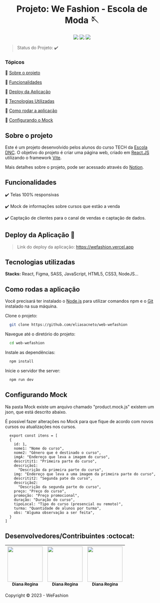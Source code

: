 <h1 align="center">
  Projeto: We Fashion - Escola de Moda 🪡 
</h1>

<p align="center">
  <img src="https://img.shields.io/static/v1?label=react&message=framework&color=blue&style=for-the-badge&logo=REACT"/>
  <img src="https://img.shields.io/static/v1?label=Vercel&message=deploy&color=blue&style=for-the-badge&logo=vercel"/>
   <img src="http://img.shields.io/static/v1?label=STATUS&message=CONCLUIDO&color=GREEN&style=for-the-badge"/>
</p>

> Status do Projeto: :heavy_check_mark:


### Tópicos 

:small_blue_diamond: [Sobre o projeto](#sobre-o-projeto)

:small_blue_diamond: [Funcionalidades](#funcionalidades)

:small_blue_diamond: [Deploy da Aplicação](#deploy-da-aplicação-dash)

:small_blue_diamond: [Tecnologias Utilizadas](#tecnologias-utilizadas)

:small_blue_diamond: [Como rodar a aplicação](#como-rodar-a-aplicação-arrow_forward)

:small_blue_diamond: [Configurando o Mock](#configurando-mock)



## Sobre o projeto

Este é um projeto desenvolvido pelos alunos do curso TECH da [Escola DNC](https://www.escoladnc.com.br/). O objetivo do projeto é criar uma página web, criado em [React.JS](https://react.dev/) utilizando o framework [Vite](https://vitejs.dev/).

Mais detalhes sobre o projeto, pode ser acessado através do [Notion](https://thcodes.notion.site/thcodes/Projeto-We-Fashion-4b8641f83b434c7889140778101efd2a).



## Funcionalidades

:heavy_check_mark: Telas 100% responsivas

:heavy_check_mark: Mock de informações sobre cursos que estão a venda

:heavy_check_mark: Captação de clientes para o canal de vendas e captação de dados.



## Deploy da Aplicação :dash:

> Link do deploy da aplicação: https://wefashion.vercel.app



## Tecnologias utilizadas

**Stacks:** React, Figma, SASS, JavaScript, HTML5, CSS3, NodeJS...



## Como rodas a aplicação

Você precisará ter instalado o [Node.js](https://nodejs.org/en) para utilizar comandos npm e o [Git](https://git-scm.com/) instalado na sua máquina.

Clone o projeto:

```bash
  git clone https://github.com/eliasacneto/web-wefashion
```

Navegue até o diretório do projeto:

```bash
  cd web-wefashion
```

Instale as dependências:

```bash
  npm install
```

Inicie o servidor the server:

```bash
  npm run dev
```


## Configurando Mock

Na pasta Mock existe um arquivo chamado "product.mock.js" existem um json, que está descrito abaixo.

É possivel fazer alterações no Mock para que fique de acordo com novos cursos ou atualizações nos cursos.

```
  export const itens = [
  {
    id: 1,
    nome1: "Nome do curso",
    nome2: "Gênero que é destinado o curso",
    imgA: "Endereço que leva a imagem do curso",
    descritit1: "Primeira parte do curso",
    descrição1:
      "Descrição da primeira parte do curso",
    img: "Endereço que leva a uma imagem da primeira parte do curso",
    descritit2: "Segunda pate do curso",
    descrição2:
      "Descrição da segunda parte do curso",
    preço: "Preço do curso",
    promoção: "Preço promocional",
    duração: "Duração do curso",
    tipoLocal: "Tipo do curso (presencial ou remoto)",
    turma: "Quantidade de alunos por turma",
    obs: "Alguma observação a ser feita",
  }
]
```

## Desenvolvedores/Contribuintes :octocat:


| [<img src="https://avatars2.githubusercontent.com/u/46378210?s=400&u=071f7791bb03f8e102d835bdb9c2f0d3d24e8a34&v=4" width=115><br><sub>Diana Regina</sub>](https://github.com/Diana-ops) |  [<img src="https://avatars2.githubusercontent.com/u/46378210?s=400&u=071f7791bb03f8e102d835bdb9c2f0d3d24e8a34&v=4" width=115><br><sub>Diana Regina</sub>](https://github.com/Diana-ops) |  [<img src="https://avatars2.githubusercontent.com/u/46378210?s=400&u=071f7791bb03f8e102d835bdb9c2f0d3d24e8a34&v=4" width=115><br><sub>Diana Regina</sub>](https://github.com/Diana-ops) |
| :---: | :---: | :---: 


Copyright :copyright: 2023 - WeFashion

